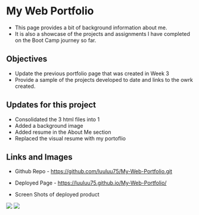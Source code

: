 # My Web Portfolio 

+ This page provides a bit of background information about me.
+ It is also a showcase of the projects and assignments I have completed on the Boot Camp journey so far.

## Objectives

+ Update the previous portfolio page that was created in Week 3
+ Provide a sample of the projects developed to date and links to the owrk created.

## Updates for this project

+ Consolidated the 3 html files into 1
+ Added a background image
+ Added resume in the About Me section
+ Replaced the visual resume with my portoflio

## Links and Images

+ Github Repo - https://github.com/luuluu75/My-Web-Portfolio.git
+ Deployed Page - https://luuluu75.github.io/My-Web-Portfolio/

+ Screen Shots of deployed product 

<p>
  <img src=("Assets/Images/about-me-page.JPG")>
  <img src=("Assets/Images/portfolio-page.JPG")>
</p>

